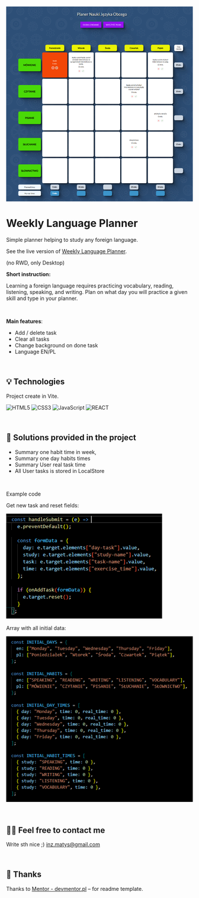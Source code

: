 ![screen of my app](/public/screenshot/screenshot.png)

# Weekly Language Planner

Simple planner helping to study any foreign language.

See the live version of [Weekly Language Planner](https://artur-it.github.io/Weekly-Language-Planner/).

(no RWD, only Desktop)

**Short instruction:**

Learning a foreign language requires practicing vocabulary, reading, listening, speaking, and writing.
Plan on what day you will practice a given skill and type in your planner.

&nbsp;

**Main features**:

- Add / delete task
- Clear all tasks
- Change background on done task
- Language EN/PL

&nbsp;

## 💡 Technologies

Project create in Vite.

![HTML5](https://img.shields.io/badge/html5-%23E34F26.svg?style=for-the-badge&logo=html5&logoColor=white)
![CSS3](https://img.shields.io/badge/css3-%231572B6.svg?style=for-the-badge&logo=css3&logoColor=white)
![JavaScript](https://img.shields.io/badge/javascript-%23323330.svg?style=for-the-badge&logo=javascript&logoColor=%23F7DF1E)
![REACT](https://img.shields.io/badge/react-%23323330.svg?style=for-the-badge&logo=react&logoColor=%23F7DF1E)

&nbsp;

## 🤔 Solutions provided in the project

- Summary one habit time in week,
- Summary one day habits times
- Summary User real task time
- All User tasks is stored in LocalStore

&nbsp;

Example code

Get new task and reset fields:

![function addTaskFromUser()](/public/screenshot/get_new-task_and_reset_fields.png)

Array with all initial data:

![Array with all user times](/public/screenshot/initial_data.png)

&nbsp;

## 🙋‍♂️ Feel free to contact me

Write sth nice ;) inz.matys@gmail.com

&nbsp;

## 👏 Thanks

Thanks to [Mentor - devmentor.pl](https://devmentor.pl/) – for readme template.
